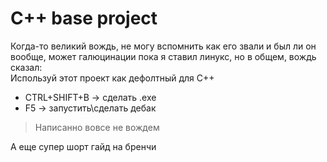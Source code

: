 # C++ base project
Когда-то великий вождь, не могу вспомнить как его звали и был ли он вообще, может галюцинации пока я ставил линукс, но в общем, вождь сказал:  
Используй этот проект как дефолтный для С++  
- CTRL+SHIFT+B -> сделать .exe
- F5 -> запустить\сделать дебак

> Написанно вовсе не вождем

А еще супер шорт гайд на бренчи